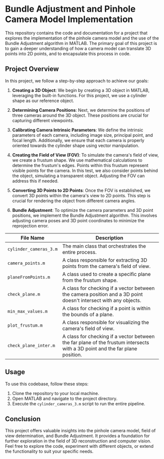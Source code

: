 # Bundle Adjustment and Pinhole Camera Model Implementation

This repository contains the code and documentation for a project that explores the implementation of the pinhole camera model and the use of the Bundle Adjustment algorithm in MATLAB. The primary goal of this project is to gain a deeper understanding of how a camera model can translate 3D points into 2D points, and to encapsulate this process in code.

## Project Overview

In this project, we follow a step-by-step approach to achieve our goals:

1. **Creating a 3D Object**: We begin by creating a 3D object in MATLAB, leveraging the built-in functions. For this project, we use a cylinder shape as our reference object.

2. **Determining Camera Positions**: Next, we determine the positions of three cameras around the 3D object. These positions are crucial for capturing different viewpoints.

3. **Calibrating Camera Intrinsic Parameters**: We define the intrinsic parameters of each camera, including image size, principal point, and focal length. Additionally, we ensure that each camera is properly oriented towards the cylinder shape using vector manipulation.

4. **Creating the Field of View (FOV)**: To simulate the camera's field of view, we create a frustum shape. We use mathematical calculations to determine the frustum's edges. Points within this frustum represent visible points for the camera. In this test, we also consider points behind the object, simulating a transparent object. Adjusting the FOV can address this if needed.

5. **Converting 3D Points to 2D Points**: Once the FOV is established, we convert 3D points within the camera's view to 2D points. This step is crucial for rendering the object from different camera angles.

6. **Bundle Adjustment**: To optimize the camera parameters and 3D point positions, we implement the Bundle Adjustment algorithm. This involves adjusting camera poses and 3D point coordinates to minimize the reprojection error.


| File Name               | Description                                                      |
|-------------------------|------------------------------------------------------------------|
| `cylinder_cameras_3.m`  | The main class that orchestrates the entire process.            |
| `camera_points.m`       | A class responsible for extracting 3D points from the camera's field of view. |
| `planeFromPoints.m`     | A class used to create a specific plane from the frustum shape.  |
| `check_plane.m`         | A class for checking if a vector between the camera position and a 3D point doesn't intersect with any objects. |
| `min_max_values.m`      | A class for checking if a point is within the bounds of a plane. |
| `plot_frustum.m`        | A class responsible for visualizing the camera's field of view.  |
| `check_plane_inter.m`   | A class for checking if a vector between the far plane of the frustum intersects with a 3D point and the far plane position. |


## Usage

To use this codebase, follow these steps:

1. Clone the repository to your local machine.
2. Open MATLAB and navigate to the project directory.
3. Execute the `cylinder_cameras_3.m` script to run the entire pipeline.

## Conclusion

This project offers valuable insights into the pinhole camera model, field of view determination, and Bundle Adjustment. It provides a foundation for further exploration in the field of 3D reconstruction and computer vision. Feel free to explore the code, experiment with different objects, or extend the functionality to suit your specific needs.
